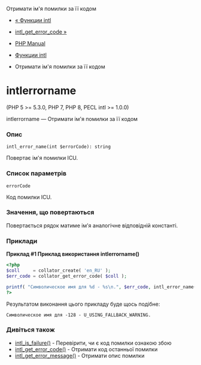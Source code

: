 Отримати ім'я помилки за її кодом

-   [« Функции intl](ref.intl.html)
    
-   [intl\_get\_error\_code »](function.intl-get-error-code.html)
    
-   [PHP Manual](index.html)
    
-   [Функции intl](ref.intl.html)
    
-   Отримати ім'я помилки за її кодом
    

# intlerrorname

(PHP 5 >= 5.3.0, PHP 7, PHP 8, PECL intl >= 1.0.0)

intlerrorname — Отримати ім'я помилки за її кодом

### Опис

```methodsynopsis
intl_error_name(int $errorCode): string
```

Повертає ім'я помилки ICU.

### Список параметрів

`errorCode`

Код помилки ICU.

### Значення, що повертаються

Повертається рядок матиме ім'я аналогічне відповідній константі.

### Приклади

**Приклад #1 Приклад використання **intlerrorname()****

```php
<?php
$coll     = collator_create( 'en_RU' );
$err_code = collator_get_error_code( $coll );

printf( "Символическое имя для %d - %s\n.", $err_code, intl_error_name( $err_code ) );
?>
```

Результатом виконання цього прикладу буде щось подібне:

```
Символическое имя для -128 - U_USING_FALLBACK_WARNING.
```

### Дивіться також

-   [intl\_is\_failure()](function.intl-is-failure.html) - Перевірити, чи є код помилки ознакою збою
-   [intl\_get\_error\_code()](function.intl-get-error-code.html) - Отримати код останньої помилки
-   [intl\_get\_error\_message()](function.intl-get-error-message.html) - Отримати опис помилки
